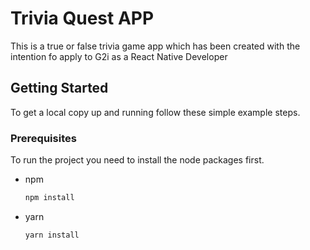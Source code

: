 # Trivia Quest APP

This is a true or false trivia game app which has been created with the intention fo apply to G2i as a React Native Developer 

<!-- GETTING STARTED -->
## Getting Started

To get a local copy up and running follow these simple example steps.

### Prerequisites

To run the project you need to install the node packages first.
* npm
  ```sh
  npm install
  ```
  
 * yarn
    ```sh
    yarn install
    ```
